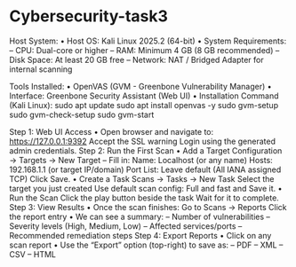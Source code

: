 # Cybersecurity-task3
Host System:
• Host OS: Kali Linux 2025.2 (64-bit)
• System Requirements:
– CPU: Dual-core or higher
– RAM: Minimum 4 GB (8 GB recommended)
– Disk Space: At least 20 GB free
– Network: NAT / Bridged Adapter for internal scanning

Tools Installed:
• OpenVAS (GVM - Greenbone Vulnerability Manager)
• Interface: Greenbone Security Assistant (Web UI)
• Installation Command (Kali Linux):
       sudo apt update 
       sudo apt install openvas -y 
       sudo gvm-setup 
       sudo gvm-check-setup 
       sudo gvm-start 

Step 1: Web UI Access
   • Open browser and navigate to:
      https://127.0.0.1:9392
      Accept the SSL warning
      Login using the generated admin credentials. 
Step 2: Run the First Scan
   • Add a Target
     Configuration → Targets → New Target
   – Fill in:
      Name: Localhost (or any name)
      Hosts: 192.168.1.1 (or target IP/domain)
      Port List: Leave default (All IANA assigned TCP)
      Click Save. 
   • Create a Task
      Scans → Tasks → New Task
      Select the target you just created
      Use default scan config: Full and fast and Save it. 
   • Run the Scan
      Click the play button beside the task
      Wait for it to complete. 
Step 3: View Results
   • Once the scan finishes:
      Go to Scans → Reports
      Click the report entry
   • We can see a summary:
      – Number of vulnerabilities
      – Severity levels (High, Medium, Low)
      – Affected services/ports
      – Recommended remediation steps
Step 4: Export Reports
    • Click on any scan report
    • Use the “Export” option (top-right) to save as:
      – PDF
      – XML
      – CSV
      – HTML
